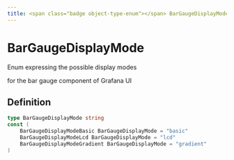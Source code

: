 ```yaml
---
title: <span class="badge object-type-enum"></span> BarGaugeDisplayMode
---
```

# <span class="badge object-type-enum"></span> BarGaugeDisplayMode

Enum expressing the possible display modes

for the bar gauge component of Grafana UI

## Definition

```go
type BarGaugeDisplayMode string
const (
	BarGaugeDisplayModeBasic BarGaugeDisplayMode = "basic"
	BarGaugeDisplayModeLcd BarGaugeDisplayMode = "lcd"
	BarGaugeDisplayModeGradient BarGaugeDisplayMode = "gradient"
)

```
